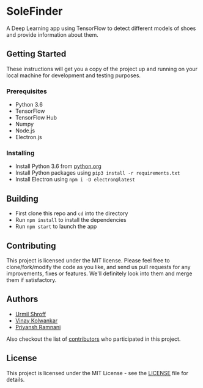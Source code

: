 # SoleFinder
A Deep Learning app using TensorFlow to detect different models of shoes and provide information about them.

## Getting Started

These instructions will get you a copy of the project up and running on your local machine for development and testing purposes.

### Prerequisites

- Python 3.6
- TensorFlow
- TensorFlow Hub
- Numpy
- Node.js
- Electron.js

### Installing

- Install Python 3.6 from [python.org](https://www.python.org/downloads/release/python-368/)
- Install Python packages using ```pip3 install -r requirements.txt```
- Install Electron using ```npm i -D electron@latest```

## Building

- First clone this repo and ```cd``` into the directory
- Run ```npm install``` to install the dependencies
- Run ```npm start``` to launch the app

## Contributing

This project is licensed under the MIT license. Please feel free to clone/fork/modify the code as you like, and send us pull requests for any improvements, fixes or features. We'll definitely look into them and merge them if satisfactory.

## Authors

- [Urmil Shroff](https://github.com/urmilshroff)
- [Vinay Kolwankar](https://github.com/vinay-ai)
- [Priyansh Ramnani](https://github.com/prince1998)

Also checkout the list of [contributors](https://github.com/urmilshroff/solefinder/contributors) who participated in this project.

## License

This project is licensed under the MIT License - see the [LICENSE](LICENSE) file for details.